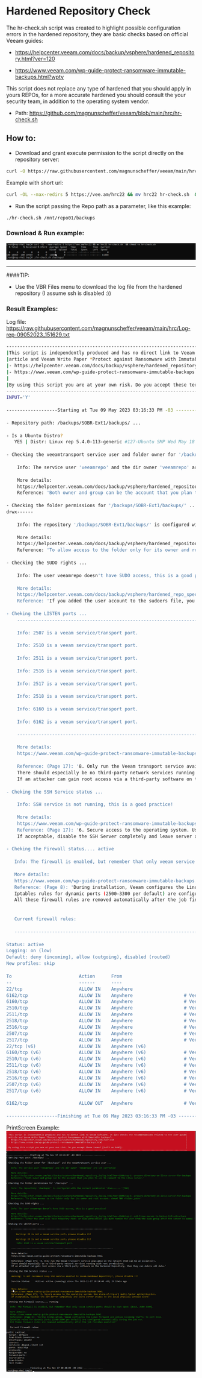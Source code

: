 
# Hardened Repository Check

The hr-check.sh script was created to highlight possible configuration errors in the hardened repository, they are basic checks based on official Veeam guides:

- https://helpcenter.veeam.com/docs/backup/vsphere/hardened_repository.html?ver=120

- https://www.veeam.com/wp-guide-protect-ransomware-immutable-backups.html?wpty

This script does not replace any type of hardened that you should apply in yours REPOs, for a more accurate hardened you should consult the your security team, in addition to the operating system vendor.

- Path: https://github.com/magnunscheffer/veeam/blob/main/hrc/hr-check.sh

## How to:
- Download and grant execute permission to the script directly on the repository server:

```bash
curl -O https://raw.githubusercontent.com/magnunscheffer/veeam/main/hrc/hr-check.sh && chmod +x hr-check.sh
```
Example with short url:
```bash
curl -OL --max-redirs 5 https://vee.am/hrc22 && mv hrc22 hr-check.sh  && chmod +x hr-check.sh
```

- Run the script passing the Repo path as a parameter, like this example:
 
```bash
./hr-check.sh /mnt/repo01/backups
```


### Download & Run example:
![alt text](https://github.com/magnunscheffer/veeam/blob/main/hrc/download-example.png?raw=true)


-----------------------------------------------------------------
####TIP: 
- Use the VBR Files menu to download the log file from the hardened repository (I assume ssh is disabled :))
### Result Examples:
Log file: https://raw.githubusercontent.com/magnunscheffer/veeam/main/hrc/Log-rep-09052023_151629.txt
```bash
-----------------------------------------------------------------------------------------------------------------------------------------------
|This script is independently produced and has no direct link to Veeam Software. It just checks the recommendations related to the user guide |
|article and Veeam Write Paper *Protect against Ransomware with Immutable Backups*:                                                           |
|- https://helpcenter.veeam.com/docs/backup/vsphere/hardened_repository.html?ver=120                                                          |
|- https://www.veeam.com/wp-guide-protect-ransomware-immutable-backups.html                                                                   |
|                                                                                                                                             |
|By using this script you are at your own risk. Do you accept these terms? [YES=Y or NO=N]:                                                   |
-----------------------------------------------------------------------------------------------------------------------------------------------
INPUT='Y'

-------------------Starting at Tue 09 May 2023 03:16:33 PM -03 ------------------

- Repository path: /backups/SOBR-Ext1/backups/ ...

- Is a Ubuntu Distro?
   YES | Distr: Linux rep 5.4.0-113-generic #127-Ubuntu SMP Wed May 18 14:30:56 UTC 2022 x86_64 x86_64 x86_64 GNU/Linux

- Checking the veeamtransport service user and folder owner for '/backups/SOBR-Ext1/backups/'...

    Info: The service user 'veeamrepo' and the dir owner 'veeamrepo' are the same!

    More details:
    https://helpcenter.veeam.com/docs/backup/vsphere/hardened_repository_prepare.html?ver=120
    Reference: 'Both owner and group can be the account that you plan to use to connect to the Linux server.'

- Checking the folder permissions for '/backups/SOBR-Ext1/backups/' ...
drwx------

    Info: The repository '/backups/SOBR-Ext1/backups/' is configured with the correct permission 'drwx------'(700)

    More details:
    https://helpcenter.veeam.com/docs/backup/vsphere/hardened_repository_deploy.html?ver=110#step-1--prepare-directory-on-linux-server-for-backups
    Reference: 'To allow access to the folder only for its owner and root account: chmod 700 <folder_path>'

- Checking the SUDO rights ...

    Info: The user veeamrepo doesn't have SUDO access, this is a good practice!

    More details:
    https://helpcenter.veeam.com/docs/backup/vsphere/hardened_repo_specify_server.html?ver=120
    Reference: 'If you added the user account to the sudoers file, you do not need to select the Use su if sudo fails check box and specify the root password. But after the server is added, you must remove the user account from the file.'

- Cheking the LISTEN ports ...
    --------------------------------------------------------------------------------

    Info: 2507 is a veeam service/transport port.

    Info: 2510 is a veeam service/transport port.

    Info: 2511 is a veeam service/transport port.

    Info: 2516 is a veeam service/transport port.

    Info: 2517 is a veeam service/transport port.

    Info: 2518 is a veeam service/transport port.

    Info: 6160 is a veeam service/transport port.

    Info: 6162 is a veeam service/transport port.

    --------------------------------------------------------------------------------

    More details:
    https://www.veeam.com/wp-guide-protect-ransomware-immutable-backups.html

    Reference: (Page 17): '8. Only run the Veeam transport service available on the network (SSH can be an exception).           
    There should especially be no third-party network services running with root permissions.                                   
    If an attacker can gain root access via a third-party software on the Hardened Repository, then they can delete all data.'

- Cheking the SSH Service status ...

    Info: SSH service is not running, this is a good practice!

    More details:
    https://www.veeam.com/wp-guide-protect-ransomware-immutable-backups.html                                                    
    Reference: (Page 17): '6. Secure access to the operating system. Use state-of-the-art multi-factor authentication. 
    If acceptable, disable the SSH Server completely and leave server access to the local physical console alone'

- Cheking the Firewall status.... active

   Info: The firewall is enabled, but remember that only veeam service ports should be kept open: [6162, 2500-3300].

   More details:
   https://www.veeam.com/wp-guide-protect-ransomware-immutable-backups.html                                                    
   Reference: (Page 8): 'During installation, Veeam configures the Linux firewall and allows incoming traffic to port 6162. 
   Iptables rules for dynamic ports (2500–3300 per default) are configured automatically during the job run. 
   All these firewall rules are removed automatically after the job finishes execution'


   Current firewall rules:

   --------------------------------------------------------------------------------

Status: active
Logging: on (low)
Default: deny (incoming), allow (outgoing), disabled (routed)
New profiles: skip

To                         Action      From
--                         ------      ----
22/tcp                     ALLOW IN    Anywhere                  
6162/tcp                   ALLOW IN    Anywhere                   # Veeam transport rule
6160/tcp                   ALLOW IN    Anywhere                   # Veeam deployment rule
2510/tcp                   ALLOW IN    Anywhere                   # Veeam rule 800aea0e-e8df-4841-aaa1-a5fedd7dc05a
2511/tcp                   ALLOW IN    Anywhere                   # Veeam rule 800aea0e-e8df-4841-aaa1-a5fedd7dc05a
2518/tcp                   ALLOW IN    Anywhere                   # Veeam rule 800aea0e-e8df-4841-aaa1-a5fedd7dc05a
2516/tcp                   ALLOW IN    Anywhere                   # Veeam rule 800aea0e-e8df-4841-aaa1-a5fedd7dc05a
2507/tcp                   ALLOW IN    Anywhere                   # Veeam rule 800aea0e-e8df-4841-aaa1-a5fedd7dc05a
2517/tcp                   ALLOW IN    Anywhere                   # Veeam rule 800aea0e-e8df-4841-aaa1-a5fedd7dc05a
22/tcp (v6)                ALLOW IN    Anywhere (v6)             
6160/tcp (v6)              ALLOW IN    Anywhere (v6)              # Veeam deployment rule
2510/tcp (v6)              ALLOW IN    Anywhere (v6)              # Veeam rule 800aea0e-e8df-4841-aaa1-a5fedd7dc05a
2511/tcp (v6)              ALLOW IN    Anywhere (v6)              # Veeam rule 800aea0e-e8df-4841-aaa1-a5fedd7dc05a
2518/tcp (v6)              ALLOW IN    Anywhere (v6)              # Veeam rule 800aea0e-e8df-4841-aaa1-a5fedd7dc05a
2516/tcp (v6)              ALLOW IN    Anywhere (v6)              # Veeam rule 800aea0e-e8df-4841-aaa1-a5fedd7dc05a
2507/tcp (v6)              ALLOW IN    Anywhere (v6)              # Veeam rule 800aea0e-e8df-4841-aaa1-a5fedd7dc05a
2517/tcp (v6)              ALLOW IN    Anywhere (v6)              # Veeam rule 800aea0e-e8df-4841-aaa1-a5fedd7dc05a

6162/tcp                   ALLOW OUT   Anywhere                   # Veeam transport rule

-------------------Finishing at Tue 09 May 2023 03:16:33 PM -03 ---------------
```
PrintScreen Example:
![alt text](https://github.com/magnunscheffer/veeam/blob/main/hrc/run-example1.png?raw=true)
